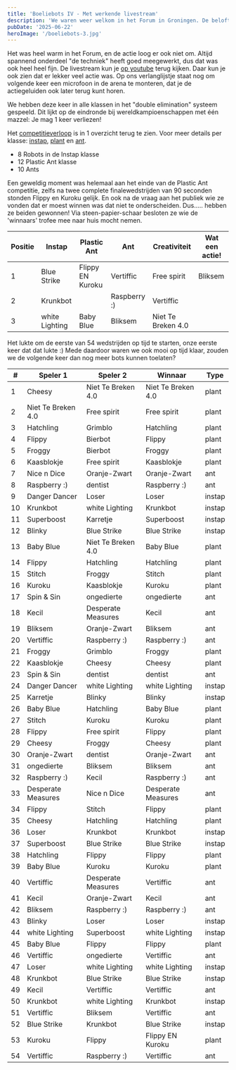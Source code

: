 ```yaml
---
title: 'Boeliebots IV - Met werkende livestream'
description: 'We waren weer welkom in het Forum in Groningen. De belofte vooraf was: meer actie! En dat is gelukt, met 22 robots in de ant en plastic ant klassen moest je goed blijven opletten. Dus doel geslaagd en weer een legendarische middag.'
pubDate: '2025-06-22'
heroImage: '/boeliebots-3.jpg'
---
```

Het was heel warm in het Forum, en de actie loog er ook niet om. Altijd spannend onderdeel "de techniek" heeft goed meegewerkt, dus dat was ook heel heel fijn. De livestream kun je [op youtube](https://youtube.com/live/xrhdEJzg84c) terug kijken. Daar kun je ook zien dat er lekker veel actie was. Op ons verlanglijstje staat nog om volgende keer een microfoon in de arena te monteren, dat je de actiegeluiden ook later terug kunt horen.

We hebben deze keer in alle klassen in het "double elimination" systeem gespeeld. Dit lijkt op de eindronde bij wereldkampioenschappen met één mazzel: Je mag 1 keer verliezen!

Het [competitieverloop](/schema) is in 1 overzicht terug te zien. Voor meer details per klasse: [instap](https://challonge.com/ae1swcqv
), [plant](https://challonge.com/aa1zaqpa) en [ant](https://challonge.com/3anr9es5).

- 8 Robots in de Instap klasse
- 12 Plastic Ant klasse
- 10 Ants

Een geweldig moment was helemaal aan het einde van de Plastic Ant competitie, zelfs na twee complete finalewedstrijden van 90 seconden stonden Flippy en Kuroku gelijk. En ook na de vraag aan het publiek wie ze vonden dat er moest winnen was dat niet te onderscheiden. Dus..... hebben ze beiden gewonnen! Via steen-papier-schaar besloten ze wie de 'winnaars' trofee mee naar huis mocht nemen.

| Positie | Instap         | Plastic Ant      | Ant          | Creativiteit       | Wat een actie! |
|---------|----------------|------------------|--------------|--------------------|----------------|
| 1       | Blue Strike    | Flippy EN Kuroku | Vertiffic    | Free spirit        | Bliksem        |
| 2       | Krunkbot       |                  | Raspberry :) | Vertiffic          |                |
| 3       | white Lighting | Baby Blue        | Bliksem      | Niet Te Breken 4.0 |                |

Het lukte om de eerste van 54 wedstrijden op tijd te starten, onze eerste keer dat dat lukte :) Mede daardoor waren we ook mooi op tijd klaar, zouden we de volgende keer dan nog meer bots kunnen toelaten?

| #  | Speler 1           | Speler 2             | Winnaar             | Type   |
|----|--------------------|----------------------|---------------------|--------|
| 1  | Cheesy             | Niet Te Breken 4.0   | Niet Te Breken 4.0  | plant  |
| 2  | Niet Te Breken 4.0 | Free spirit          | Free spirit         | plant  |
| 3  | Hatchling          | Grimblo              | Hatchling           | plant  |
| 4  | Flippy             | Bierbot              | Flippy              | plant  |
| 5  | Froggy             | Bierbot              | Froggy              | plant  |
| 6  | Kaasblokje         | Free spirit          | Kaasblokje          | plant  |
| 7  | Nice n Dice        | Oranje-Zwart         | Oranje-Zwart        | ant    |
| 8  | Raspberry :)       | dentist              | Raspberry :)        | ant    |
| 9  | Danger Dancer      | Loser                | Loser               | instap |
| 10 | Krunkbot           | white Lighting       | Krunkbot            | instap |
| 11 | Superboost         | Karretje             | Superboost          | instap |
| 12 | Blinky             | Blue Strike          | Blue Strike         | instap |
| 13 | Baby Blue          | Niet Te Breken 4.0   | Baby Blue           | plant  |
| 14 | Flippy             | Hatchling            | Hatchling           | plant  |
| 15 | Stitch             | Froggy               | Stitch              | plant  |
| 16 | Kuroku             | Kaasblokje           | Kuroku              | plant  |
| 17 | Spin & Sin         | ongedierte           | ongedierte          | ant    |
| 18 | Kecil              | Desperate Measures   | Kecil               | ant    |
| 19 | Bliksem            | Oranje-Zwart         | Bliksem             | ant    |
| 20 | Vertiffic          | Raspberry :)         | Raspberry :)        | ant    |
| 21 | Froggy             | Grimblo              | Froggy              | plant  |
| 22 | Kaasblokje         | Cheesy               | Cheesy              | plant  |
| 23 | Spin & Sin         | dentist              | dentist             | ant    |
| 24 | Danger Dancer      | white Lighting       | white Lighting      | instap |
| 25 | Karretje           | Blinky               | Blinky              | instap |
| 26 | Baby Blue          | Hatchling            | Baby Blue           | plant  |
| 27 | Stitch             | Kuroku               | Kuroku              | plant  |
| 28 | Flippy             | Free spirit          | Flippy              | plant  |
| 29 | Cheesy             | Froggy               | Cheesy              | plant  |
| 30 | Oranje-Zwart       | dentist              | Oranje-Zwart        | ant    |
| 31 | ongedierte         | Bliksem              | Bliksem             | ant    |
| 32 | Raspberry :)       | Kecil                | Raspberry :)        | ant    |
| 33 | Desperate Measures | Nice n Dice          | Desperate Measures  | ant    |
| 34 | Flippy             | Stitch               | Flippy              | plant  |
| 35 | Cheesy             | Hatchling            | Hatchling           | plant  |
| 36 | Loser              | Krunkbot             | Krunkbot            | instap |
| 37 | Superboost         | Blue Strike          | Blue Strike         | instap |
| 38 | Hatchling          | Flippy               | Flippy              | plant  |
| 39 | Baby Blue          | Kuroku               | Kuroku              | plant  |
| 40 | Vertiffic          | Desperate Measures   | Vertiffic           | ant    |
| 41 | Kecil              | Oranje-Zwart         | Kecil               | ant    |
| 42 | Bliksem            | Raspberry :)         | Raspberry :)        | ant    |
| 43 | Blinky             | Loser                | Loser               | instap |
| 44 | white Lighting     | Superboost           | white Lighting      | instap |
| 45 | Baby Blue          | Flippy               | Flippy              | plant  |
| 46 | Vertiffic          | ongedierte           | Vertiffic           | ant    |
| 47 | Loser              | white Lighting       | white Lighting      | instap |
| 48 | Krunkbot           | Blue Strike          | Blue Strike         | instap |
| 49 | Kecil              | Vertiffic            | Vertiffic           | ant    |
| 50 | Krunkbot           | white Lighting       | Krunkbot            | instap |
| 51 | Vertiffic          | Bliksem              | Vertiffic           | ant    |
| 52 | Blue Strike        | Krunkbot             | Blue Strike         | instap |
| 53 | Kuroku 	          | Flippy               | Flippy EN Kuroku    | plant  |
| 54 | Vertiffic          | Raspberry :)         | Vertiffic           | ant    |
